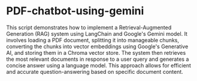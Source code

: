 # PDF-chatbot-using-gemini

This script demonstrates how to implement a Retrieval-Augmented Generation (RAG) system using LangChain and Google's Gemini model. It involves loading a PDF document, splitting it into manageable chunks, converting the chunks into vector embeddings using Google's Generative AI, and storing them in a Chroma vector store. The system then retrieves the most relevant documents in response to a user query and generates a concise answer using a language model. This approach allows for efficient and accurate question-answering based on specific document content.
